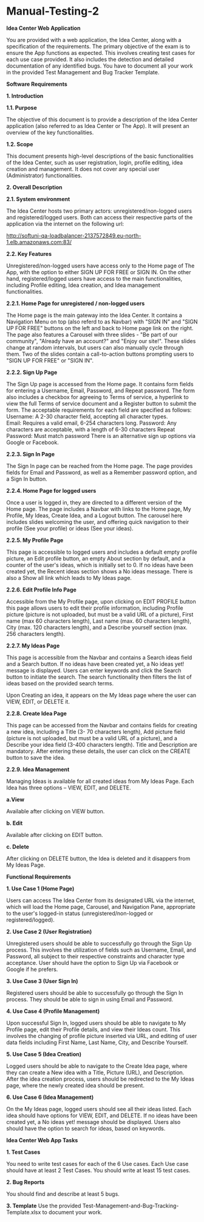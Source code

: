# Manual-Testing-2

**Idea Center Web Application**

You are provided with a web application, the Idea Center, along with a specification of the requirements. The primary objective of the exam is to ensure the App functions as expected. This involves creating test cases for each use case provided. It also includes the detection and detailed documentation of any identified bugs. You have to document all your work in the provided Test Management and Bug Tracker Template. 

**Software Requirements**

**1. Introduction** 

**1.1. Purpose** 

The objective of this document is to provide a description of the Idea Center application (also referred to as Idea Center or The App). It will present an overview of the key functionalities. 
 
**1.2. Scope**

This document presents high-level descriptions of the basic functionalities of the Idea Center, such as user registration, login, profile editing, idea creation and management. It does not cover any special user (Administrator) functionalities. 
 
**2. Overall Description**

**2.1. System environment**

The Idea Center hosts two primary actors: unregistered/non-logged users and registered/logged users. Both can access their respective parts of the application via the internet on the following url: 
 
http://softuni-qa-loadbalancer-2137572849.eu-north-1.elb.amazonaws.com:83/   

**2.2. Key Features** 

Unregistered/non-logged users have access only to the Home page of The App, with the option to either SIGN UP FOR FREE or SIGN IN. On the other hand, registered/logged users have access to the main functionalities, including Profile editing, Idea creation, and Idea management functionalities. 
 
**2.2.1. Home Page for unregistered / non-logged users**

The Home page is the main gateway into the Idea Center. It contains a Navigation Menu on top (also referd to as Navbar) with "SIGN IN" and "SIGN UP FOR FREE" buttons on the left and back to Home page link on the right. 
The page also features a Carousel with three slides - "Be part of our community", "Already have an account?" and "Enjoy our site!". These slides change at random intervals, but users can also manually cycle through them. Two of the slides contain a call-to-action buttons prompting users to "SIGN UP FOR FREE" or "SIGN IN". 
 
**2.2.2. Sign Up Page**

The Sign Up page is accessed from the Home page. It contains form fields for entering a Username, Email, Password, and Repeat password. The form also includes a checkbox for agreeing to Terms of service,  a hyperlink to view the full Terms of service document and a Register button to submit the form. The acceptable requirements for each field are specified as follows: 
Username: A 2-30 character field, accepting all character types.  
Email: Requires a valid email, 6-254 characters long. 
Password: Any characters are acceptable, with a length of 6-30 characters 
Repeat Password: Must match password 
There is an alternative sign up options via Google or Facebook. 
 
 
**2.2.3. Sign In Page** 

The Sign In page can be reached from the Home page. The page provides fields for Email and Password, as well as a Remember password option, and a Sign In button.  
 
 
**2.2.4. Home Page for logged users**

Once a user is logged in, they are directed to a different version of the Home page. The page includes a Navbar with links to the Home page, My Profile, My Ideas, Create Idea, and a Logout button. The carousel here includes slides welcoming the user, and offering quick navigation to their profile (See your profile) or ideas (See your ideas). 

**2.2.5. My Profile Page** 

This page is accessible to logged users and includes a default empty profile picture, an Edit profile button, an empty About section by default, and a counter of the user's ideas, which is initially set to 0. If no ideas have been created yet, the Recent ideas section shows a No ideas message. There is also a Show all link which leads to My Ideas page. 

 
**2.2.6. Edit Profile Info Page** 

Accessible from the My Profile page, upon clicking on EDIT PROFILE button this page allows users to edit their profile information, including Profile picture (picture is not uploaded, but must be a valid URL of a picture), First name (max 60 characters length), Last name (max. 60 characters length), City (max. 120 characters length), and a Describe yourself section (max. 256 characters length). 

**2.2.7. My Ideas Page** 

This page is accessible from the Navbar and contains a Search ideas field and a Search button. If no ideas have been created yet, a No ideas yet! message is displayed. 
Users can enter keywords and click the Search button to initiate the search. The search functionality then filters the list of ideas based on the provided search terms. 

Upon Creating an idea, it appears on the My Ideas page where the user can VIEW, EDIT, or DELETE it. 

 
**2.2.8. Create Idea Page** 

This page can be accessed from the Navbar and contains fields for creating a new idea, including a Title (3-
70 characters length), Add picture field (picture is not uploaded, but must be a valid URL of a picture), and a Describe your idea field (3-400 characters length). Title and Description are mandatory. After entering these details, the user can click on the CREATE button to save the idea. 

**2.2.9. Idea Management** 

Managing Ideas is available for all created ideas from My Ideas Page. Each Idea has three options – VIEW, EDIT, and DELETE. 

**a.View**

Available after clicking on VIEW button.  

**b. Edit**

Available after clicking on EDIT button.  
 
**c. Delete** 

After clicking on DELETE button, the Idea is deleted and it disappers from My Ideas Page. 
 
****Functional Requirements****

**1. Use Case 1 (Home Page)**

Users can access The Idea Center from its designated URL via the internet, which will load the Home page, Carousel, and Navigation Pane, appropriate to the user's logged-in status (unregistered/non-logged or registered/logged). 
 
**2. Use Case 2 (User Registration)**

Unregistered users should be able to successfully go through the Sign Up process. This involves the utilization of fields such as Username, Email, and Password, all subject to their respective constraints and character type acceptance. User should have the option to Sign Up via Facebook or Google if he prefers. 
 
**3. Use Case 3 (User Sign In)**

Registered users should be able to successfully go through the Sign In process. They should be able to sign in using Email and Password. 
 
**4. Use Case 4 (Profile Management)**

Upon successful Sign In, logged users should be able to navigate to My Profile page, edit their Profile details, and view their Ideas count. This involves the changing of profile picture inserted via URL, and editing of user data fields including First Name, Last Name, City, and Describe Yourself. 

**5. Use Case 5 (Idea Creation)** 

Logged users should be able to navigate to the Create Idea page, where they can create a New idea with a Title, Picture (URL), and Description. After the idea creation process, users should be redirected to the My Ideas page, where the newly created idea should be present. 
 
**6. Use Case 6 (Idea Management)**

On the My Ideas page, logged users should see all their ideas listed. Each idea should have options for VIEW, EDIT, and DELETE. If no ideas have been created yet, a No ideas yet! message should be displayed. Users also should have the option to search for ideas, based on keywords. 

**Idea Center Web App Tasks**

**1. Test Cases**

You need to write test cases for each of the 6 Use cases. 
Each Use case should have at least 2 Test Cases. You should write at least 15 test cases.  

**2.	Bug Reports**  

You should find and describe at least 5 bugs. 

**3.	Template** 
Use the provided Test-Management-and-Bug-Tracking-Template.xlsx to document your work. 

